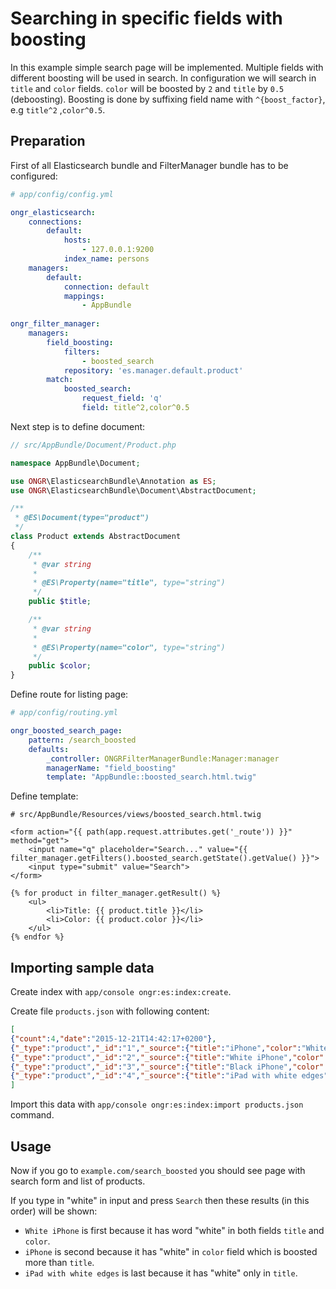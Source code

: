 # Searching in specific fields with boosting

In this example simple search page will be implemented. Multiple fields with different boosting will be used in search.
In configuration we will search in `title` and `color` fields. `color` will be boosted by `2` and `title` by `0.5` (deboosting).
Boosting is done by suffixing field name with `^{boost_factor}`, e.g `title^2` ,`color^0.5`. 

## Preparation

First of all Elasticsearch bundle and FilterManager bundle has to be configured:

```yml
# app/config/config.yml

ongr_elasticsearch:
    connections:
        default:
            hosts:
                - 127.0.0.1:9200
            index_name: persons
    managers:
        default:
            connection: default
            mappings:
                - AppBundle
                
ongr_filter_manager:
    managers:
        field_boosting:
            filters:
                - boosted_search
            repository: 'es.manager.default.product'
        match:
            boosted_search:
                request_field: 'q'
                field: title^2,color^0.5                
```

Next step is to define document:

```php
// src/AppBundle/Document/Product.php

namespace AppBundle\Document;

use ONGR\ElasticsearchBundle\Annotation as ES;
use ONGR\ElasticsearchBundle\Document\AbstractDocument;

/**
 * @ES\Document(type="product")
 */
class Product extends AbstractDocument
{
    /**
     * @var string
     *
     * @ES\Property(name="title", type="string")
     */
    public $title;

    /**
     * @var string
     *
     * @ES\Property(name="color", type="string")
     */
    public $color;
}
```

Define route for listing page:

```yml
# app/config/routing.yml

ongr_boosted_search_page:
    pattern: /search_boosted
    defaults:
        _controller: ONGRFilterManagerBundle:Manager:manager
        managerName: "field_boosting"
        template: "AppBundle::boosted_search.html.twig"
```

Define template:

```twig
# src/AppBundle/Resources/views/boosted_search.html.twig

<form action="{{ path(app.request.attributes.get('_route')) }}" method="get">
    <input name="q" placeholder="Search..." value="{{ filter_manager.getFilters().boosted_search.getState().getValue() }}">
    <input type="submit" value="Search">
</form>

{% for product in filter_manager.getResult() %}
    <ul>
        <li>Title: {{ product.title }}</li>
        <li>Color: {{ product.color }}</li>
    </ul>
{% endfor %}
```

## Importing sample data

Create index with `app/console ongr:es:index:create`.

Create file `products.json` with following content:

```json
[
{"count":4,"date":"2015-12-21T14:42:17+0200"},
{"_type":"product","_id":"1","_source":{"title":"iPhone","color":"White"}},
{"_type":"product","_id":"2","_source":{"title":"White iPhone","color":"White"}},
{"_type":"product","_id":"3","_source":{"title":"Black iPhone","color":"Black"}},
{"_type":"product","_id":"4","_source":{"title":"iPad with white edges","color":"Golden"}}
]
```

Import this data with `app/console ongr:es:index:import products.json` command.

## Usage

Now if you go to `example.com/search_boosted` you should see page with search form and list of products.

If you type in "white" in input and press `Search` then these results (in this order) will be shown:
- `White iPhone` is first because it has word "white" in both fields `title` and `color`.
- `iPhone` is second because it has "white" in `color` field which is boosted more than `title`.
- `iPad with white edges` is last because it has "white" only in `title`.
